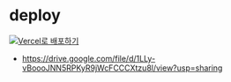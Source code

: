 # deploy

[![Vercel로 배포하기](https://vercel.com/button)](https://vercel.com/new/clone?repository-url=https://github.com/mariojisoohwang/kakao-chatbot-skill-example)


* https://drive.google.com/file/d/1LLy-vBoooJNN5RPKyR9jWcFCCCXtzu8l/view?usp=sharing
